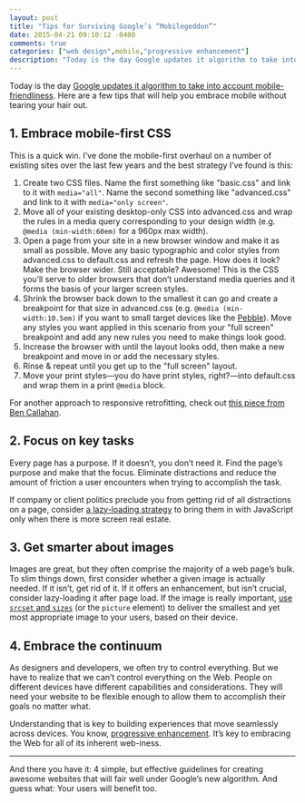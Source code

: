 ```yaml
---
layout: post
title: "Tips for Surviving Google’s “Mobilegeddon”"
date: 2015-04-21 09:10:12 -0400
comments: true
categories: ["web design",mobile,"progressive enhancement"]
description: "Today is the day Google updates it algorithm to take into account mobile-friendliness. Here are a few tips that will help you embrace mobile without tearing your hair out."
---
```


Today is the day [Google updates it algorithm to take into account mobile-friendliness](http://www.economist.com/news/business-and-finance/21648947-worlds-biggest-search-engine-shakes-up-its-algorithms-mobilegeddon). Here are a few tips that will help you embrace mobile without tearing your hair out.

<!-- more -->

## 1. Embrace mobile-first CSS

This is a quick win. I’ve done the mobile-first overhaul on a number of existing sites over the last few years and the best strategy I’ve found is this:

1. Create two CSS files. Name the first something like "basic.css" and link to it with `media="all"`. Name the second something like "advanced.css" and link to it with `media="only screen"`.
2. Move all of your existing desktop-only CSS into advanced.css and wrap the rules in a media query corresponding to your design width (e.g. `@media (min-width:60em)` for a 960px max width).
3. Open a page from your site in a new browser window and make it as small as possible. Move any basic typographic and color styles from advanced.css to default.css and refresh the page. How does it look? Make the browser wider. Still acceptable? Awesome! This is the CSS you’ll serve to older browsers that don’t understand media queries and it forms the basis of your larger screen styles.
4. Shrink the browser back down to the smallest it can go and create a breakpoint for that size in advanced.css (e.g. `@media (min-width:10.5em)` if you want to small target devices like the [Pebble](https://getpebble.com/)). Move any styles you want applied in this scenario from your "full screen" breakpoint and add any new rules you need to make things look good.
5. Increase the browser with until the layout looks odd, then make a new breakpoint and move in or add the necessary styles.
6. Rinse & repeat until you get up to the "full screen" layout.
7. Move your print styles—you do have print styles, right?—into default.css and wrap them in a print `@media` block.

For another approach to responsive retrofitting, check out [this piece from Ben Callahan](http://webstandardssherpa.com/reviews/responsive-retrofitting/).

## 2. Focus on key tasks

Every page has a purpose. If it doesn’t, you don’t need it. Find the page’s purpose and make that the focus. Eliminate distractions and reduce the amount of friction a user encounters when trying to accomplish the task.

If company or client politics preclude you from getting rid of all distractions on a page, consider [a lazy-loading strategy](http://www.filamentgroup.com/lab/ajax-includes-modular-content.html) to bring them in with JavaScript only when there is more screen real estate.

## 3. Get smarter about images

Images are great, but they often comprise the majority of a web page’s bulk. To slim things down, first consider whether a given image is actually needed. If it isn’t, get rid of it. If it offers an enhancement, but isn’t crucial, consider lazy-loading it after page load. If the image is really important, [use `srcset` and `sizes`](https://ericportis.com/posts/2014/srcset-sizes/) (or the `picture` element) to deliver the smallest and yet most appropriate image to your users, based on their device.

## 4. Embrace the continuum

As designers and developers, we often try to control everything. But we have to realize that we can’t control everything on the Web. People on different devices have different capabilities and considerations. They will need your website to be flexible enough to allow them to accomplish their goals no matter what.

Understanding that is key to building experiences that move seamlessly across devices. You know, [progressive enhancement](http://alistapart.com/article/understandingprogressiveenhancement). It’s key to embracing the Web for all of its inherent web-iness.

<hr>

And there you have it: 4 simple, but effective guidelines for creating awesome websites that will fair well under Google’s new algorithm. And guess what: Your users will benefit too.
